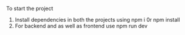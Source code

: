 To start the project
1. Install dependencies in both the projects using npm i 0r npm install
2. For backend and as well as frontend use npm run dev
